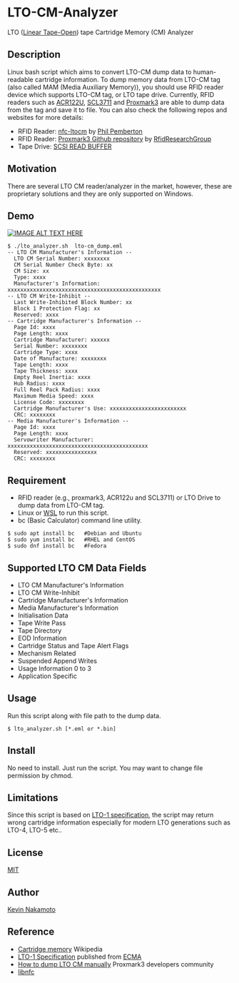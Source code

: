 # LTO-CM-Analyzer
LTO ([Linear Tape-Open](https://en.wikipedia.org/wiki/Linear_Tape-Open)) tape Cartridge Memory (CM) Analyzer

## Description
Linux bash script which aims to convert LTO-CM dump data to human-readable cartridge information. To dump memory data from LTO-CM tag (also called MAM (Media Auxiliary Memory)), you should use RFID reader device which supports LTO-CM tag, or LTO tape drive. Currently, RFID readers such as [ACR122U](https://www.acs.com.hk/en/products/3/acr122u-usb-nfc-reader/), [SCL3711](https://www.identiv.com/products/logical-access-control/smart-card-readers/mobile/scl3711/) and [Proxmark3](http://www.proxmark.org/) are able to dump data from the tag and save it to file. You can also check the following repos and websites for more details:

- RFID Reader: [nfc-ltocm](https://github.com/philpem/nfc-ltocm/) by [Phil Pemberton](https://github.com/philpem)
- RFID Reader: [Proxmark3 Github repository](https://github.com/RfidResearchGroup/proxmark3) by [RfidResearchGroup](https://github.com/RfidResearchGroup)
- Tape Drive: [SCSI READ BUFFER](https://render-prd-trops.events.ibm.com/sites/default/files/support/ssg/ssgdocs.nsf/0/4d430d4b4e1f09b18525787300607b1d/%24FILE/LTO%20SCSI%20Reference%20%28EXTERNAL%20-%2020171024%29.pdf)

## Motivation
There are several LTO CM reader/analyzer in the market, however, these are proprietary solutions and they are only supported on Windows. 

## Demo

[![IMAGE ALT TEXT HERE](https://img.youtube.com/vi/KaA23S3oPio/0.jpg)](https://www.youtube.com/watch?v=KaA23S3oPio)

~~~
$ ./lto_analyzer.sh  lto-cm_dump.eml
-- LTO CM Manufacturer's Information --
  LTO CM Serial Number: xxxxxxxx
  CM Serial Number Check Byte: xx
  CM Size: xx
  Type: xxxx
  Manufacturer's Information: xxxxxxxxxxxxxxxxxxxxxxxxxxxxxxxxxxxxxxxxxxxxxxxx
-- LTO CM Write-Inhibit --
  Last Write-Inhibited Block Number: xx
  Block 1 Protection Flag: xx
  Reserved: xxxx
-- Cartridge Manufacturer's Information --
  Page Id: xxxx
  Page Length: xxxx
  Cartridge Manufacturer: xxxxxx
  Serial Number: xxxxxxxx
  Cartridge Type: xxxx
  Date of Manufacture: xxxxxxxx
  Tape Length: xxxx
  Tape Thickness: xxxx
  Empty Reel Inertia: xxxx
  Hub Radius: xxxx
  Full Reel Pack Radius: xxxx
  Maximum Media Speed: xxxx
  License Code: xxxxxxxx
  Cartridge Manufacturer's Use: xxxxxxxxxxxxxxxxxxxxxxxx
  CRC: xxxxxxxx
-- Media Manufacturer's Information --
  Page Id: xxxx
  Page Length: xxxx
  Servowriter Manufacturer: xxxxxxxxxxxxxxxxxxxxxxxxxxxxxxxxxxxxxxxxxxxx
  Reserved: xxxxxxxxxxxxxxxx
  CRC: xxxxxxxx
~~~

## Requirement
- RFID reader (e.g., proxmark3, ACR122u and SCL3711) or LTO Drive to dump data from LTO-CM tag.
- Linux or [WSL](https://docs.microsoft.com/en-us/windows/wsl/install-win10) to run this script.
- bc (Basic Calculator) command line utility.
~~~
$ sudo apt install bc	#Debian and Ubuntu
$ sudo yum install bc	#RHEL and CentOS
$ sudo dnf install bc	#Fedora
~~~

## Supported LTO CM Data Fields
- LTO CM Manufacturer's Information
- LTO CM Write-Inhibit
- Cartridge Manufacturer's Information
- Media Manufacturer's Information
- Initialisation Data
- Tape Write Pass
- Tape Directory
- EOD Information
- Cartridge Status and Tape Alert Flags
- Mechanism Related
- Suspended Append Writes
- Usage Information 0 to 3
- Application Specific

## Usage
Run this script along with file path to the dump data.
~~~
$ lto_analyzer.sh [*.eml or *.bin] 
~~~

## Install
No need to install. Just run the script. You may want to change file permission by chmod.

## Limitations
Since this script is based on [LTO-1 specification](https://www.ecma-international.org/publications/files/ECMA-ST/ECMA-319.pdf), the script may return wrong cartridge information especially for modern LTO generations such as LTO-4, LTO-5 etc..

## License
[MIT](https://github.com/Kevin-Nakamoto/LTO-CM-Analyzer/blob/master/LICENSE)

## Author
[Kevin Nakamoto](https://github.com/Kevin-Nakamoto)

## Reference
- [Cartridge memory](https://en.wikipedia.org/wiki/Linear_Tape-Open#Cartridge_memory) Wikipedia
- [LTO-1 Specification](https://www.ecma-international.org/publications/files/ECMA-ST/ECMA-319.pdf) published from [ECMA](https://www.ecma-international.org/)
- [How to dump LTO CM manually](http://www.proxmark.org/forum/viewtopic.php?id=2686) Proxmark3 developers community
- [libnfc](https://github.com/nfc-tools/libnfc)
